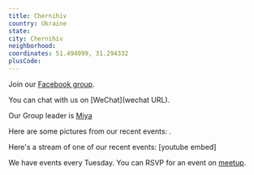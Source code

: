 ```yaml
---
title: Chernihiv
country: Ukraine
state: 
city: Chernihiv
neighborhood: 
coordinates: 51.494099, 31.294332
plusCode:
---
```

Join our [Facebook group](https://www.facebook.com/groups/free.code.camp.chernihiv).

You can chat with us on [WeChat](wechat URL).

Our Group leader is [Miya](freecodecamp.org/miya)

Here are some pictures from our recent events:
![]().

Here's a stream of one of our recent events:
[youtube embed]

We have events every Tuesday. You can RSVP for an event on [meetup](meetupurl).
